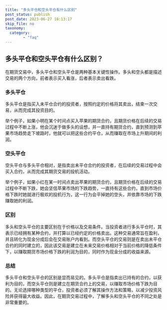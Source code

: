 ```yaml
---
title: "多头平仓和空头平仓有什么区别"
post_status: publish
post_date: 2023-06-27 18:13:17
skip_file: no
taxonomy:
  category:
        - "faq"
---
```


## 多头平仓和空头平仓有什么区别？

在期货交易中，多头平仓和空头平仓是两种基本关键性操作。多头和空头都是描述交易的两个方向，前者表示买入看涨，后者表示卖出看跌。

### 多头平仓

多头平仓是指买入未平仓合约的投资者，按照约定的价格将其卖出，结束一次交易，从而完成其投资目的。

举个例子，如果小明在某个时间点买入苹果的期货合约，且期货价格在后续的交易过程中不断上涨，他会沉迷于做多头的设想，并一直持有期货合约，直到预测到苹果市场趋势走下坡路时，他就可以把这些合约平仓，从而赚取在市场上升期间的利润。

### 空头平仓

空头平仓与多头平仓相对，是指卖出未平仓合约的投资者，在后续的交易过程中会买入合约，从而完成其期货交易的投机活动。

举个例子，如果小红在某一时间点卖出苹果的期货合约，且期货价格在后续的交易过程中不断下跌，她会坚信苹果市场的下跌趋势，一直持有这些合约，直到市场价格下跌时她就进行极欢的投机行为，这一行为会平掉她的空头，并依靠市场的下跌赚取她的利润。

### 区别

多头和空头平仓的主要区别在于价格以及交易条件。当投资者进行多头平仓时，其表示已经拥有某种合约，并打算以已经约定的价格卖出。这种交易通常旨在盈利，并且转化为现金分成后会在交易账户内看到。而空头平仓的交易则是在卖出未平仓合约的同时建立的，因此该交易是建立在未来交易价格相对于当前价格的降低条件下，以赚取期货市场价格下跌的利润为目的，同时作为现金分成的收益来源。

### 总结

多头平仓和空头平仓的区别是显而易见的。多头平仓是指卖出已持有的合约，以获利为目的，而空头平仓则是建立在期货合约上的交易，以赚取市场价格下跌为目的。无论选择哪种类型的平仓，投资者必须了解其操作方法和策略，以减少投资风险并获得最大收益。因此，在期货交易过程中，了解多头和空头平仓的不同之处是非常重要的。
